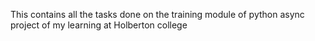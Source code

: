 This contains all the tasks done on the training module of 
python async project of my learning at Holberton college
